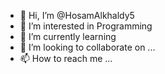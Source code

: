 - 👋 Hi, I’m @HosamAlkhaldy5
- 👀 I’m interested in Programming
- 🌱 I’m currently learning 
- 💞️ I’m looking to collaborate on ...
- 📫 How to reach me ...

<!---
HosamAlkhaldy5/HosamAlkhaldy5 is a ✨ special ✨ repository because its `README.md` (this file) appears on your GitHub profile.
You can click the Preview link to take a look at your changes.
--->
